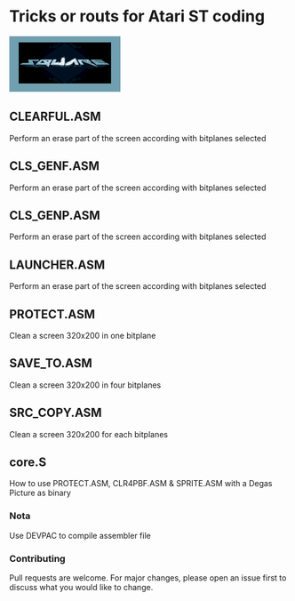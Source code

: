 # Tricks or routs for Atari ST coding

<img src="https://github.com/NoExtra-Team/Samples/blob/master/ROUTINES/ASM/68K/K_SQUARE.png" width="200" height="100"/><br>
## CLEARFUL.ASM
Perform an erase part of the screen according with bitplanes selected

## CLS_GENF.ASM
Perform an erase part of the screen according with bitplanes selected

## CLS_GENP.ASM
Perform an erase part of the screen according with bitplanes selected

## LAUNCHER.ASM
Perform an erase part of the screen according with bitplanes selected

## PROTECT.ASM
Clean a screen 320x200 in one bitplane

## SAVE_TO.ASM
Clean a screen 320x200 in four bitplanes

## SRC_COPY.ASM
Clean a screen 320x200 for each bitplanes

## core.S
How to use PROTECT.ASM, CLR4PBF.ASM & SPRITE.ASM with a Degas Picture as binary

### Nota
Use DEVPAC to compile assembler file

### Contributing
Pull requests are welcome. For major changes, please open an issue first to discuss what you would like to change.